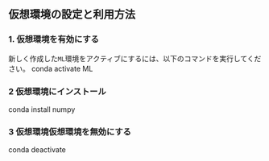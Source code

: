 ## 仮想環境の設定と利用方法

### 1. 仮想環境を有効にする
新しく作成した`ML`環境をアクティブにするには、以下のコマンドを実行してください。
conda activate ML

### 2 仮想環境にインストール
conda install numpy

### 3 仮想環境仮想環境を無効にする
conda deactivate



